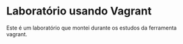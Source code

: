 # Laboratório usando Vagrant

Este é um laboratório que montei durante os estudos da ferramenta vagrant.
